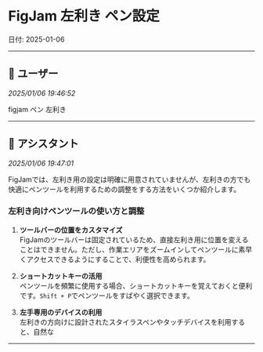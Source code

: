 # FigJam 左利き ペン設定

日付: 2025-01-06

---

## 👤 ユーザー
*2025/01/06 19:46:52*

figjam ペン 左利き

---

## 🤖 アシスタント
*2025/01/06 19:47:01*

FigJamでは、左利き用の設定は明確に用意されていませんが、左利きの方でも快適にペンツールを利用するための調整をする方法をいくつか紹介します。

### 左利き向けペンツールの使い方と調整
1. **ツールバーの位置をカスタマイズ**  
   FigJamのツールバーは固定されているため、直接左利き用に位置を変えることはできません。ただし、作業エリアをズームインしてペンツールに素早くアクセスできるようにすることで、利便性を高められます。

2. **ショートカットキーの活用**  
   ペンツールを頻繁に使用する場合、ショートカットキーを覚えておくと便利です。`Shift + P`でペンツールをすばやく選択できます。

3. **左手専用のデバイスの利用**  
   左利きの方向けに設計されたスタイラスペンやタッチデバイスを利用すると、自然な

---
